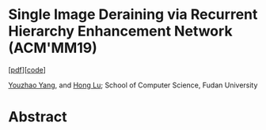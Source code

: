 # Single Image Deraining via Recurrent Hierarchy Enhancement Network (ACM'MM19)
[[pdf](https://dl.acm.org/results.cfm?query=Single+Image+deraining+via+recurrent+hierarchy+enhancement+network&Go.x=0&Go.y=0)][[code](https://github.com/nnUyi/ReHEN)]

[Youzhao Yang](https://github.com/nnUyi), and [Hong Lu](http://homepage.fudan.edu.cn/honglu/); School of Computer Science, Fudan University

# Abstract
